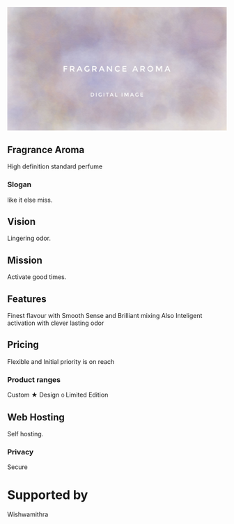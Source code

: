 ![read perfume.ml](fragrance.jpeg)

## Fragrance Aroma
High definition standard perfume

### Slogan
like it else miss.

## Vision
Lingering odor.

## Mission
Activate good times.

## Features
Finest flavour with 
Smooth Sense and 
Brilliant mixing Also 
Inteligent activation with 
clever lasting odor

## Pricing
Flexible and 
Initial priority is on reach

### Product ranges
Custom ★ 
Design ൦ 
Limited Edition

## Web Hosting
Self hosting.

### Privacy
Secure

# Supported by
Wishwamithra
